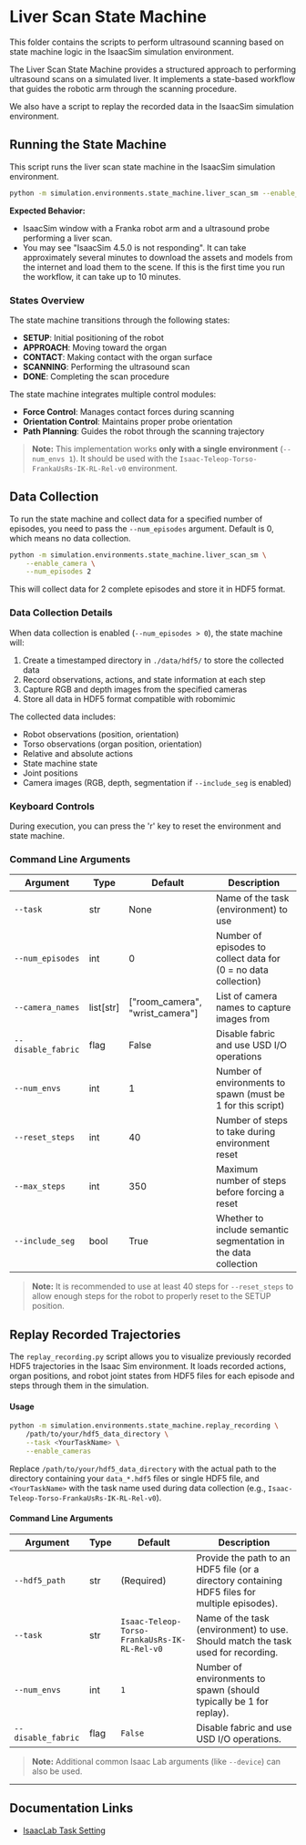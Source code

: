 # Liver Scan State Machine

This folder contains the scripts to perform ultrasound scanning based on state machine logic in the IsaacSim simulation environment.

The Liver Scan State Machine provides a structured approach to performing ultrasound scans on a simulated liver. It implements a state-based workflow that guides the robotic arm through the scanning procedure.

We also have a script to replay the recorded data in the IsaacSim simulation environment.

## Running the State Machine

This script runs the liver scan state machine in the IsaacSim simulation environment.

```bash
python -m simulation.environments.state_machine.liver_scan_sm --enable_cameras
```

**Expected Behavior:**
- IsaacSim window with a Franka robot arm and a ultrasound probe performing a liver scan.
- You may see "IsaacSim 4.5.0 is not responding". It can take approximately several minutes to download the assets and models from the internet and load them to the scene. If this is the first time you run the workflow, it can take up to 10 minutes.

### States Overview

The state machine transitions through the following states:
- **SETUP**: Initial positioning of the robot
- **APPROACH**: Moving toward the organ
- **CONTACT**: Making contact with the organ surface
- **SCANNING**: Performing the ultrasound scan
- **DONE**: Completing the scan procedure

The state machine integrates multiple control modules:
- **Force Control**: Manages contact forces during scanning
- **Orientation Control**: Maintains proper probe orientation
- **Path Planning**: Guides the robot through the scanning trajectory

> **Note:**
> This implementation works **only with a single environment** (`--num_envs 1`).
> It should be used with the `Isaac-Teleop-Torso-FrankaUsRs-IK-RL-Rel-v0` environment.

## Data Collection

To run the state machine and collect data for a specified number of episodes, you need to pass the `--num_episodes` argument. Default is 0, which means no data collection.

```sh
python -m simulation.environments.state_machine.liver_scan_sm \
    --enable_camera \
    --num_episodes 2
```

This will collect data for 2 complete episodes and store it in HDF5 format.

### Data Collection Details

When data collection is enabled (`--num_episodes > 0`), the state machine will:

1. Create a timestamped directory in `./data/hdf5/` to store the collected data
2. Record observations, actions, and state information at each step
3. Capture RGB and depth images from the specified cameras
4. Store all data in HDF5 format compatible with robomimic

The collected data includes:
- Robot observations (position, orientation)
- Torso observations (organ position, orientation)
- Relative and absolute actions
- State machine state
- Joint positions
- Camera images (RGB, depth, segmentation if `--include_seg` is enabled)


### Keyboard Controls

During execution, you can press the 'r' key to reset the environment and state machine.

### Command Line Arguments

| Argument | Type | Default | Description |
|----------|------|---------|-------------|
| `--task` | str | None | Name of the task (environment) to use |
| `--num_episodes` | int | 0 | Number of episodes to collect data for (0 = no data collection) |
| `--camera_names` | list[str] | ["room_camera", "wrist_camera"] | List of camera names to capture images from |
| `--disable_fabric` | flag | False | Disable fabric and use USD I/O operations |
| `--num_envs` | int | 1 | Number of environments to spawn (must be 1 for this script) |
| `--reset_steps` | int | 40 | Number of steps to take during environment reset |
| `--max_steps` | int | 350 | Maximum number of steps before forcing a reset |
| `--include_seg` | bool | True | Whether to include semantic segmentation in the data collection |

> **Note:** It is recommended to use at least 40 steps for `--reset_steps` to allow enough steps for the robot to properly reset to the SETUP position.


## Replay Recorded Trajectories

The `replay_recording.py` script allows you to visualize previously recorded HDF5 trajectories in the Isaac Sim environment. It loads recorded actions, organ positions, and robot joint states from HDF5 files for each episode and steps through them in the simulation.

#### Usage

```sh
python -m simulation.environments.state_machine.replay_recording \
    /path/to/your/hdf5_data_directory \
    --task <YourTaskName> \
    --enable_cameras
```

Replace `/path/to/your/hdf5_data_directory` with the actual path to the directory containing your `data_*.hdf5` files or single HDF5 file, and `<YourTaskName>` with the task name used during data collection (e.g., `Isaac-Teleop-Torso-FrankaUsRs-IK-RL-Rel-v0`).

#### Command Line Arguments

| Argument           | Type | Default                                  | Description                                                                      |
|--------------------|------|------------------------------------------|----------------------------------------------------------------------------------|
| `--hdf5_path`      | str  | (Required)                               | Provide the path to an HDF5 file (or a directory containing HDF5 files for multiple episodes).                            |
| `--task`           | str  | `Isaac-Teleop-Torso-FrankaUsRs-IK-RL-Rel-v0` | Name of the task (environment) to use. Should match the task used for recording. |
| `--num_envs`       | int  | `1`                                      | Number of environments to spawn (should typically be 1 for replay).              |
| `--disable_fabric` | flag | `False`                                  | Disable fabric and use USD I/O operations.                                       |

> **Note:** Additional common Isaac Lab arguments (like `--device`) can also be used.

---

## Documentation Links

- [IsaacLab Task Setting](../../exts/robotic_us_ext/README.md)
